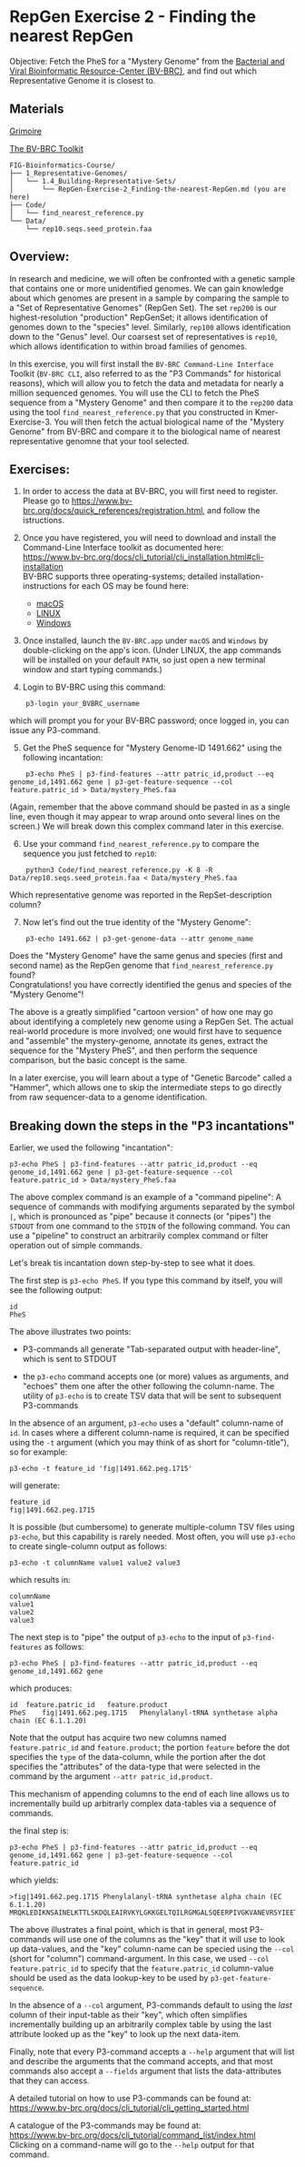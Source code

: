 # RepGen Exercise 2 - Finding the nearest RepGen

Objective: Fetch the PheS for a "Mystery Genome" from the [Bacterial and Viral Bioinformatic Resource-Center (BV-BRC)](https://www.bv-brc.org/), and find out which Representative Genome it is closest to.

## Materials

[Grimoire](https://chat.openai.com/g/g-n7Rs0IK86-grimoire)

[The BV-BRC Toolkit](https://www.bv-brc.org/docs/cli_tutorial/index.html)

```
FIG-Bioinformatics-Course/
├── 1_Representative-Genomes/
│   └── 1.4_Building-Representative-Sets/
│       └── RepGen-Exercise-2_Finding-the-nearest-RepGen.md (you are here)
├── Code/
│   └── find_nearest_reference.py 
└── Data/
    └── rep10.seqs.seed_protein.faa
```

## Overview:

In research and medicine, we will often be confronted with a genetic sample that contains one or more unidentified genomes.
We can gain knowledge about which genomes are present in a sample by comparing the sample to a "Set of Representative Genomes" (RepGen Set).
The set `rep200` is our highest-resolution "production" RepGenSet; it allows identification of genomes down to the "species" level. Similarly, `rep100` allows identification down to the "Genus" level.
Our coarsest set of representatives is `rep10`, which allows identification to within broad families of genomes.

In this exercise, you will first install the `BV-BRC Command-Line Interface` Toolkit (`BV-BRC CLI`, also referred to as the "P3 Commands" for historical reasons), which will allow you to fetch the data and metadata for nearly a million sequenced genomes.
You will use the CLI to fetch the PheS sequence from a "Mystery Genome" and then compare it to the `rep200` data using the tool `find_nearest_reference.py` that you constructed in Kmer-Exercise-3. You will then fetch the actual biological name of the "Mystery Genome" from BV-BRC and compare it to the biological name of nearest representative genomne that your tool selected.

## Exercises:

1. In order to access the data at BV-BRC, you will first need to register. Please go to
https://www.bv-brc.org/docs/quick_references/registration.html,
and follow the istructions.

2. Once you have registered, you will need to download and install the Command-Line Interface toolkit as documented here:<br>
https://www.bv-brc.org/docs/cli_tutorial/cli_installation.html#cli-installation<br>
BV-BRC supports three operating-systems; detailed installation-instructions for each OS may be found here:
    * [macOS](https://www.bv-brc.org/docs/cli_tutorial/cli_installation.html#installation-on-macos)
    * [LINUX](https://www.bv-brc.org/docs/cli_tutorial/cli_installation.html#installation-on-debian-ubuntu-mint-linux)
    * [Windows](https://www.bv-brc.org/docs/cli_tutorial/cli_installation.html#installation-on-windows)

3. Once installed, launch the `BV-BRC.app` under `macOS` and `Windows` by double-clicking on the app's icon. (Under LINUX, the app commands will be installed on your default `PATH`, so just open a new terminal window and start typing commands.)

4. Login to BV-BRC using this command:
```
    p3-login your_BVBRC_username
```
which will prompt you for your BV-BRC password;
once logged in, you can issue any P3-command.

5. Get the PheS sequence for "Mystery Genome-ID 1491.662" using the following incantation:
```
    p3-echo PheS | p3-find-features --attr patric_id,product --eq genome_id,1491.662 gene | p3-get-feature-sequence --col feature.patric_id > Data/mystery_PheS.faa
```
(Again, remember that the above command should be pasted in as a single line, even though it may appear to wrap around onto several lines on the screen.) We will break down this complex command later in this exercise.

6. Use your command `find_nearest_reference.py` to compare the sequence you just fetched to `rep10`:
```
    python3 Code/find_nearest_reference.py -K 8 -R Data/rep10.seqs.seed_protein.faa < Data/mystery_PheS.faa
```
Which representative genome was reported in the RepSet-description column?

7. Now let's find out the true identity of the "Mystery Genome":
```
    p3-echo 1491.662 | p3-get-genome-data --attr genome_name
```
Does the "Mystery Genome" have the same genus and species (first and second name) as the RepGen genome that `find_nearest_reference.py` found?<br>
Congratulations! you have correctly identified the genus and species of the "Mystery Genome"!

The above is a greatly simplified "cartoon version" of how one may go about identifying a completely new genome using a RepGen Set. The actual real-world procedure is more involved; one would first have to sequence and "assemble" the mystery-genome, annotate its genes, extract the sequence for the "Mystery PheS", and then perform the sequence comparison, but the basic concept is the same.

In a later exercise, you will learn about a type of "Genetic Barcode" called a "Hammer", which allows one to skip the intermediate steps to go directly from raw sequencer-data to a genome identification.

## Breaking down the steps in the "P3 incantations"

Earlier, we used the following "incantation":
```
p3-echo PheS | p3-find-features --attr patric_id,product --eq genome_id,1491.662 gene | p3-get-feature-sequence --col feature.patric_id > Data/mystery_PheS.faa
```
The above complex command is an example of a "command pipeline": A sequence of commands with modifying arguments separated by the symbol `|`, which is pronounced as "pipe" because it connects (or "pipes") the `STDOUT` from one command to the `STDIN` of the following command.
You can use a "pipeline" to construct an arbitrarily complex command or filter operation out of simple commands.

Let's break tis incantation down step-by-step to see what it does.

The first step is `p3-echo PheS`. If you type this command by itself, you will see the following output:
```
id
PheS
```
The above illustrates two points:
* P3-commands all generate "Tab-separated output with header-line", which is sent to STDOUT 

* the `p3-echo` command accepts one (or more) values as arguments,
and "echoes" them one after the other following the column-name.
The utility of `p3-echo` is to create TSV data that will be sent
to subsequent P3-commands

In the absence of an argument, `p3-echo` uses a "default" column-name of `id`. In cases where a different column-name is required, it can be specified using the `-t` argument (which you may think of as short for "column-title"), so for example:
```
p3-echo -t feature_id 'fig|1491.662.peg.1715'
```
will generate:
```
feature_id
fig|1491.662.peg.1715
```
It is possible (but cumbersome) to generate multiple-column TSV files using `p3-echo`, but this capability is rarely needed. Most often, you will use `p3-echo` to create single-column output as follows:
```
p3-echo -t columnName value1 value2 value3
```
which results in:
```
columnName
value1
value2
value3
```

The next step is to "pipe" the output of `p3-echo` to the input of `p3-find-features` as follows:
```
p3-echo PheS | p3-find-features --attr patric_id,product --eq genome_id,1491.662 gene
```
which produces:
```
id	feature.patric_id	feature.product
PheS	fig|1491.662.peg.1715	Phenylalanyl-tRNA synthetase alpha chain (EC 6.1.1.20)
```
Note that the output has acquire two new columns named `feature.patric_id`	and `feature.product`; the portion `feature` before the dot specifies the `type` of the data-column, while the portion after the dot specifies the "attributes" of the data-type that were selected in the command by the argument `--attr patric_id,product`.

This mechanism of appending columns to the end of each line allows us to incrementally build up arbitrarly complex data-tables via a sequence of commands. 

the final step is:
```
p3-echo PheS | p3-find-features --attr patric_id,product --eq genome_id,1491.662 gene | p3-get-feature-sequence --col feature.patric_id
```
which yields:
```
>fig|1491.662.peg.1715 Phenylalanyl-tRNA synthetase alpha chain (EC 6.1.1.20)
MRQKLEDIKNSAINELKTTLSKDQLEAIRVKYLGKKGELTQILRGMGALSQEERPIVGKVANEVRSYIEETIKEAFSDIKNKEKSIRLENETIDITMPGKKQAVGKRHPLDLTLESMKDIFISMGFTIEEGPEVELDKYNFEALNIPKNHPARGEQDTFYINDNLVLRTQTSPIQIRTMENQKPPIKMIAPGKVYRSDSVDATHSPIFYQMEGLVVDKGITFSDLKGTLELFAKRMFGDKVKTKFRPHHFPFTEPSAEMDATCFVCNGEGCKVCKGSGWIELLGCGMVHPQVLRNCNIDPEVYSGFAFGFGVDRMVMMKYGIDDIRLLYESDMRFLNQF
```
The above illustrates a final point, which is that in general,
most P3-commands will use one of the columns as the "key"
that it will use to look up data-values, and the "key" column-name
can be specied using the `--col` (short for "column") command-argument. In this case, we used `--col feature.patric_id` to specify that the
`feature.patric_id` column-value should be used as the data lookup-key
to be used by `p3-get-feature-sequence`.

In the absence of a `--col` argument, P3-commands default to using
the _last_ column of their input-table as their "key", which often simplifies incrementally building up an arbitrarily complex table by using the last attribute looked up as the "key" to look up the next data-item.

Finally, note that every P3-command accepts a `--help` argument
that will list and describe the arguments that the command accepts,
and that most commands also accept a `--fields` argument that lists
the data-attributes that they can access.

A detailed tutorial on how to use P3-commands can be found at:<br>
https://www.bv-brc.org/docs/cli_tutorial/cli_getting_started.html

A catalogue of the P3-commands may be found at:<br>
https://www.bv-brc.org/docs/cli_tutorial/command_list/index.html<br>
Clicking on a command-name will go to the `--help` output for that command.

